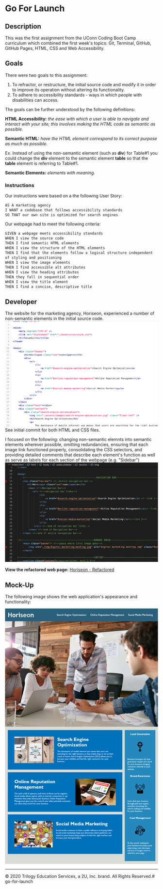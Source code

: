 # Go For Launch

## Description 

This was the first assignment from the UConn Coding Boot Camp curriculum which combined the first week's topics: Git, Terminal, GitHub, GitHub Pages, HTML, CSS and Web Accessibility.

## Goals

There were two goals to this assignment: 
1) To refractor, or restructure, the initial source code and modify it in order to improve its operation without altering its functionality.
2) To adhere to accessibility standards - ways in which people with disabilities can access.  

The goals can be further understood by the following definitions:

**HTML Accessibility:** *the ease with which a user is able to navigate and interact with your site; this involves making the HTML code as semantic as possible.*

**Semantic HTML:** *have the HTML element correspond to its correct purpose as much as possible.* 

Ex. Instead of using the non-semantic element (such as **div**) for Table#1 you could change the **div** element to the semantic element **table** so that the **table** element is referring to Table#1. 

**Semantic Elements:** *elements with meaning.*

### Instructions
Our instructions were based on a the following User Story:

```
AS A marketing agency
I WANT a codebase that follows accessibility standards
SO THAT our own site is optimized for search engines
```
Our webpage had to meet the following criteria: 

```
GIVEN a webpage meets accessibility standards
WHEN I view the source code
THEN I find semantic HTML elements
WHEN I view the structure of the HTML elements
THEN I find that the elements follow a logical structure independent of styling and positioning
WHEN I view the image elements
THEN I find accessible alt attributes
WHEN I view the heading attributes
THEN they fall in sequential order
WHEN I view the title element
THEN I find a concise, descriptive title
```

## Developer
The website for the marketing agency, Horiseon, experienced a number of non-semantic elements in the initial source code. ![original code demo](/img/Horiseon-demo-code-before.png) <!--image of original code without semantic elements-->
See initial commit for both HTML and CSS files. 

I focused on the following: changing non-semantic elemnts into semantic elements wherever possible, omitting redundancies, ensuring that each image link functioned properly, consolidating the CSS selectors, and providing detailed comments that describe each element's function as well as serve as labels for each section of the webpage (e.g. "Sidebar") <!--image of refactored code with semantic elements-->![refactored code demo](img/refactored-code-demo.png)


**View the refactored web page:** [Horiseon - Refactored](https://dsmooke.github.io/go-for-launch/)

<!--Future reference to view a webpage with a link: [TEXT TO SHOW](full URL) aka
[This is Relative Link Name](actual URL of webpage you are linking)-->

## Mock-Up

The following image shows the web application's appearance and functionality:

<!--image of working webpage-->
![demo](img/horiseon-working-demo.png)

<!--for future reference: screenshot>save file to desktop>rename file>copy file>paste in home/dana/coding-bootcamp/HW1/img so that image registers in vs code> git add file in terminal and commit and push to github>to insert image link into readme copy the image's relative file path and paste into the code-->

- - -
© 2020 Trilogy Education Services, a 2U, Inc. brand. All Rights Reserved.# go-for-launch

